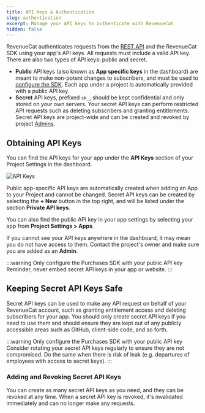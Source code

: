 ```yaml
---
title: API Keys & Authentication
slug: authentication
excerpt: Manage your API keys to authenticate with RevenueCat
hidden: false
---
```


RevenueCat authenticates requests from the [REST API](/api-v2) and the RevenueCat SDK using your app's API keys. All requests must include a valid API key. There are also two types of API keys: public and secret.

- **Public** API keys (also known as **App specific keys** in the dashboard) are meant to make non-potent changes to subscribers, and must be used to [configure the SDK](/getting-started/configuring-sdk). Each app under a project is automatically provided with a public API key.
- **Secret** API keys, prefixed `sk_`, should be kept confidential and only stored on your own servers. Your secret API keys can perform restricted API requests such as deleting subscribers and granting entitlements. Secret API keys are project-wide and can be created and revoked by project [Admins](/welcome/projects/collaborators).

## Obtaining API Keys

You can find the API keys for your app under the **API Keys** section of your Project Settings in the dashboard.

![API Keys](/images/4bd2a9d-app.revenuecat.com_projects_85ff18c7_api-keys_3d87623aacc4187dc0f71130302c338a.png)

Public app-specific API keys are automatically created when adding an App to your Project and cannot be changed. Secret API keys can be created by selecting the **+ New** button in the top right, and will be listed under the section **Private API keys**.

You can also find the public API key in your app settings by selecting your app from **Project Settings > Apps**.

If you cannot see your API keys anywhere in the dashboard, it may mean you do not have access to them. Contact the project's owner and make sure you are added as an **Admin**.

:::warning Only configure the Purchases SDK with your public API key
Reminder, never embed secret API keys in your app or website.
:::

## Keeping Secret API Keys Safe

Secret API keys can be used to make any API request on behalf of your RevenueCat account, such as granting entitlement access and deleting subscribers for your app. You should only create secret API keys if you need to use them and should ensure they are kept out of any publicly accessible areas such as GitHub, client-side code, and so forth.

:::warning Only configure the Purchases SDK with your public API key
Consider rotating your secret API keys regularly to ensure they are not compromised. Do the same when there is risk of leak (e.g. departures of employees with access to secret keys).
:::

### Adding and Revoking Secret API Keys

You can create as many secret API keys as you need, and they can be revoked at any time. When a secret API key is revoked, it's invalidated immediately and can no longer make any requests.
